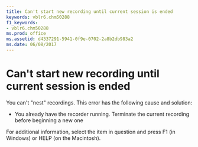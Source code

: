 ```yaml
---
title: Can't start new recording until current session is ended
keywords: vblr6.chm50288
f1_keywords:
- vblr6.chm50288
ms.prod: office
ms.assetid: d4337291-5941-0f9e-0702-2a8b2db983a2
ms.date: 06/08/2017
---
```



# Can't start new recording until current session is ended

You can't "nest" recordings. This error has the following cause and solution:



- You already have the recorder running. Terminate the current recording before beginning a new one
    

For additional information, select the item in question and press F1 (in Windows) or HELP (on the Macintosh).

